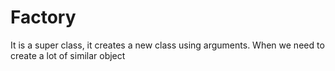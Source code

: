 # Factory 

It is a super class, it creates a new class using arguments.
When we need to create a lot of similar object